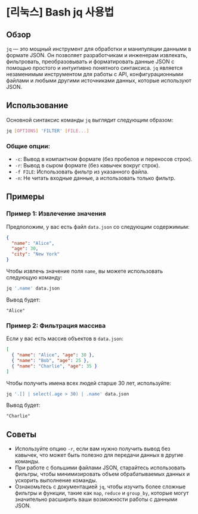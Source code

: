# [리눅스] Bash jq 사용법

## Обзор
`jq` — это мощный инструмент для обработки и манипуляции данными в формате JSON. Он позволяет разработчикам и инженерам извлекать, фильтровать, преобразовывать и форматировать данные JSON с помощью простого и интуитивно понятного синтаксиса. `jq` является незаменимым инструментом для работы с API, конфигурационными файлами и любыми другими источниками данных, которые используют JSON.

## Использование
Основной синтаксис команды `jq` выглядит следующим образом:

```bash
jq [OPTIONS] 'FILTER' [FILE...]
```

### Общие опции:
- `-c`: Вывод в компактном формате (без пробелов и переносов строк).
- `-r`: Вывод в сыром формате (без кавычек вокруг строк).
- `-f FILE`: Использовать фильтр из указанного файла.
- `-n`: Не читать входные данные, а использовать только фильтр.

## Примеры
### Пример 1: Извлечение значения
Предположим, у вас есть файл `data.json` со следующим содержимым:

```json
{
  "name": "Alice",
  "age": 30,
  "city": "New York"
}
```

Чтобы извлечь значение поля `name`, вы можете использовать следующую команду:

```bash
jq '.name' data.json
```

Вывод будет:

```
"Alice"
```

### Пример 2: Фильтрация массива
Если у вас есть массив объектов в `data.json`:

```json
[
  { "name": "Alice", "age": 30 },
  { "name": "Bob", "age": 25 },
  { "name": "Charlie", "age": 35 }
]
```

Чтобы получить имена всех людей старше 30 лет, используйте:

```bash
jq '.[] | select(.age > 30) | .name' data.json
```

Вывод будет:

```
"Charlie"
```

## Советы
- Используйте опцию `-r`, если вам нужно получить вывод без кавычек, что может быть полезно для передачи данных в другие команды.
- При работе с большими файлами JSON, старайтесь использовать фильтры, чтобы минимизировать объем обрабатываемых данных и ускорить выполнение команды.
- Ознакомьтесь с документацией `jq`, чтобы изучить более сложные фильтры и функции, такие как `map`, `reduce` и `group_by`, которые могут значительно расширить ваши возможности работы с данными JSON.